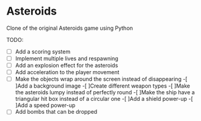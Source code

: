 # Asteroids
Clone of the original Asteroids game using Python

TODO:
-[ ] Add a scoring system
-[ ] Implement multiple lives and respawning
-[ ] Add an explosion effect for the asteroids
-[ ] Add acceleration to the player movement
-[ ] Make the objects wrap around the screen instead of disappearing
-[ ]Add a background image
-[ ]Create different weapon types
-[ ]Make the asteroids lumpy instead of perfectly round
-[ ]Make the ship have a triangular hit box instead of a circular one
-[ ]Add a shield power-up
-[ ]Add a speed power-up
-[ ] Add bombs that can be dropped
